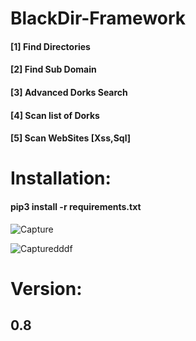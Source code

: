 # BlackDir-Framework
 <h4>[1] Find Directories<br></h4>
 <h4>[2] Find Sub Domain<br></h4>
  <h4>[3] Advanced Dorks Search </h4>
  <h4>[4] Scan list of Dorks </h4>
 <h4>[5] Scan WebSites [Xss,Sql] </h4>
<h1>Installation:</h1>
<h4>pip3 install -r requirements.txt</h4>

![Capture](https://user-images.githubusercontent.com/46041727/75645960-10af7380-5c59-11ea-8f79-0b759884c2ad.PNG)


![Capturedddf](https://user-images.githubusercontent.com/46041727/75120698-6a82cd00-569e-11ea-9d61-ee8f4753d6be.PNG)


# Version:
<b><h2>0.8</h2></b>
